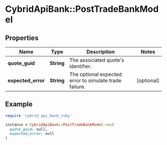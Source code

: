 # CybridApiBank::PostTradeBankModel

## Properties

| Name | Type | Description | Notes |
| ---- | ---- | ----------- | ----- |
| **quote_guid** | **String** | The associated quote&#39;s identifier. |  |
| **expected_error** | **String** | The optional expected error to simulate trade failure. | [optional] |

## Example

```ruby
require 'cybrid_api_bank_ruby'

instance = CybridApiBank::PostTradeBankModel.new(
  quote_guid: null,
  expected_error: null
)
```

